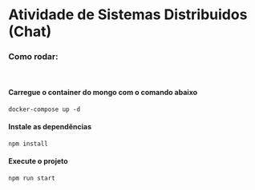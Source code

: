 # Atividade de Sistemas Distribuidos (Chat)

### Como rodar:

<br>

#### Carregue o container do mongo com o comando abaixo

```
docker-compose up -d

```

#### Instale as dependências

```
npm install
```

#### Execute o projeto

```
npm run start
```
